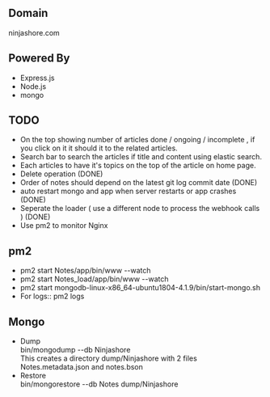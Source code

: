 ## Domain 
  ninjashore.com

## Powered By
 * Express.js
 * Node.js
 * mongo

## TODO
 * On the top showing number of articles done / ongoing / incomplete , if you click on it it should it to the related articles.
 * Search bar to search the articles if title and content using elastic search.
 * Each articles to have it's topics on the top of the article on home page.
 * Delete operation (DONE)
 * Order of notes should depend on the latest git log commit date (DONE)
 * auto restart mongo and app when server restarts or app crashes (DONE)
 * Seperate the loader ( use a different node to process the webhook calls ) (DONE)
 * Use pm2 to monitor Nginx
## pm2
 * pm2 start Notes/app/bin/www --watch
 * pm2 start Notes_load/app/bin/www --watch
 * pm2 start mongodb-linux-x86_64-ubuntu1804-4.1.9/bin/start-mongo.sh 
 * For logs::  pm2 logs 
 
 ## Mongo
  * Dump  
    bin/mongodump --db Ninjashore  
    This creates a directory dump/Ninjashore with 2 files Notes.metadata.json and notes.bson
  * Restore    
    bin/mongorestore --db Notes dump/Ninjashore
